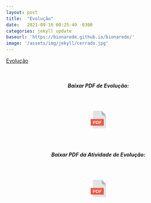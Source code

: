 ```yaml
---
layout: post
title:  "Evolução"
date:   2021-09-16 00:25:49 -0300
categories: jekyll update 
baseurl: 'https://bionarede.github.io/bionarede/'
image: '/assets/img/jekyll/cerrado.jpg'
---
```

[comment]: <> (https://pixabay.com/pt/photos/%C3%A1rvore-amanhecer-cerrado-sol-dia-1784750/)

[Evolução](/assets/img/evolução.png)


<br>

<h5 style="text-align: center;">Baixar PDF de Evolução:</h5>

<br>

<h5 style="text-align: center;"><a href="https://drive.google.com/u/0/uc?id=19nDEI5BRPWVvFb2Hrmn_BK3-mJXdP7pZ&export=download"><img src="/assets/img/pdf.png" width="48" height="48"></a></h5>

<br>

<h5 style="text-align: center;">Baixar PDF da Atividade de Evolução:</h5>

<br>

<h5 style="text-align: center;"><a href="https://drive.google.com/u/0/uc?id=150rENmd39OC3zCABHNXtA3y2YyMTrsOE&export=download"><img src="/assets/img/pdf.png" width="48" height="48"></a></h5>

<br>